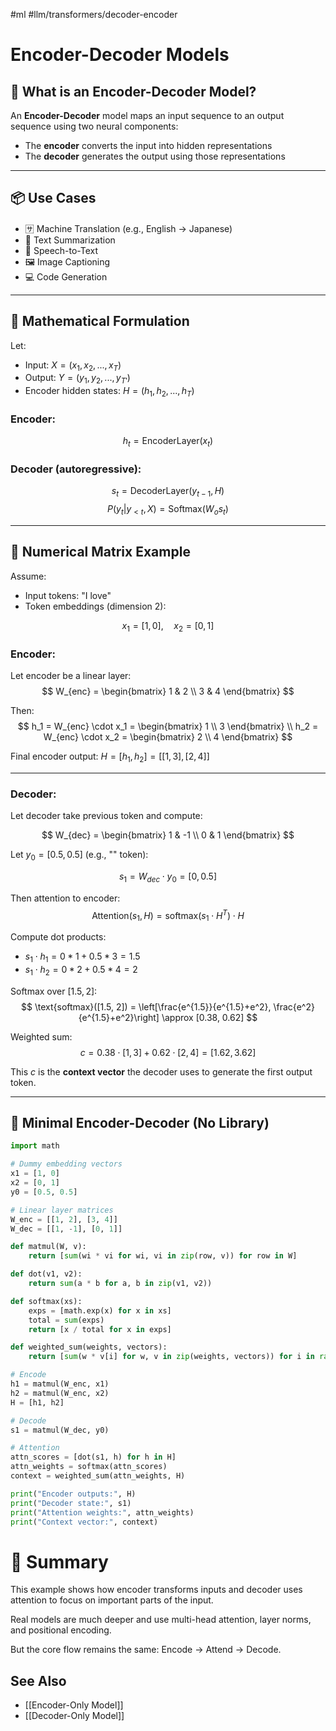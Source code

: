 #ml #llm/transformers/decoder-encoder 
# Encoder-Decoder Models 

## 🧠 What is an Encoder-Decoder Model?

An **Encoder-Decoder** model maps an input sequence to an output sequence using two neural components:

- The **encoder** converts the input into hidden representations
- The **decoder** generates the output using those representations

---

## 📦 Use Cases

- 🈂️ Machine Translation (e.g., English → Japanese)
- 📝 Text Summarization
- 🎤 Speech-to-Text
- 🖼️ Image Captioning
- 💻 Code Generation

---

## 🧮 Mathematical Formulation

Let:
- Input: $X = (x_1, x_2, ..., x_T)$
- Output: $Y = (y_1, y_2, ..., y_{T'})$
- Encoder hidden states: $H = (h_1, h_2, ..., h_T)$

### Encoder:
$$
h_t = \text{EncoderLayer}(x_t)
$$

### Decoder (autoregressive):
$$
s_t = \text{DecoderLayer}(y_{t-1}, H)
$$
$$
P(y_t | y_{<t}, X) = \text{Softmax}(W_o s_t)
$$

---

## 🔢 Numerical Matrix Example 

Assume:

- Input tokens: "I love"
- Token embeddings (dimension 2):

$$
x_1 = [1, 0], \quad x_2 = [0, 1]
$$

### Encoder:
Let encoder be a linear layer:
$$
W_{enc} = \begin{bmatrix} 1 & 2 \\ 3 & 4 \end{bmatrix}
$$

Then:
$$
h_1 = W_{enc} \cdot x_1 = \begin{bmatrix} 1 \\ 3 \end{bmatrix} \\
h_2 = W_{enc} \cdot x_2 = \begin{bmatrix} 2 \\ 4 \end{bmatrix}
$$

Final encoder output: $H = [h_1, h_2] = [[1, 3], [2, 4]]$

---

### Decoder:
Let decoder take previous token and compute:

$$
W_{dec} = \begin{bmatrix} 1 & -1 \\ 0 & 1 \end{bmatrix}
$$

Let $y_0 = [0.5, 0.5]$ (e.g., "<sos>" token):

$$
s_1 = W_{dec} \cdot y_0 = [0, 0.5]
$$

Then attention to encoder:
$$
\text{Attention}(s_1, H) = \text{softmax}(s_1 \cdot H^T) \cdot H
$$

Compute dot products:
- $s_1 \cdot h_1 = 0*1 + 0.5*3 = 1.5$
- $s_1 \cdot h_2 = 0*2 + 0.5*4 = 2$

Softmax over $[1.5, 2]$:
$$
\text{softmax}([1.5, 2]) = \left[\frac{e^{1.5}}{e^{1.5}+e^2}, \frac{e^2}{e^{1.5}+e^2}\right] \approx [0.38, 0.62]
$$

Weighted sum:
$$
c = 0.38 \cdot [1, 3] + 0.62 \cdot [2, 4] = [1.62, 3.62]
$$

This $c$ is the **context vector** the decoder uses to generate the first output token.

---

## 🧪 Minimal Encoder-Decoder (No Library)

```python
import math

# Dummy embedding vectors
x1 = [1, 0]
x2 = [0, 1]
y0 = [0.5, 0.5]

# Linear layer matrices
W_enc = [[1, 2], [3, 4]]
W_dec = [[1, -1], [0, 1]]

def matmul(W, v):
    return [sum(wi * vi for wi, vi in zip(row, v)) for row in W]

def dot(v1, v2):
    return sum(a * b for a, b in zip(v1, v2))

def softmax(xs):
    exps = [math.exp(x) for x in xs]
    total = sum(exps)
    return [x / total for x in exps]

def weighted_sum(weights, vectors):
    return [sum(w * v[i] for w, v in zip(weights, vectors)) for i in range(len(vectors[0]))]

# Encode
h1 = matmul(W_enc, x1)
h2 = matmul(W_enc, x2)
H = [h1, h2]

# Decode
s1 = matmul(W_dec, y0)

# Attention
attn_scores = [dot(s1, h) for h in H]
attn_weights = softmax(attn_scores)
context = weighted_sum(attn_weights, H)

print("Encoder outputs:", H)
print("Decoder state:", s1)
print("Attention weights:", attn_weights)
print("Context vector:", context)
```

# 🧠 Summary
This example shows how encoder transforms inputs and decoder uses attention to focus on important parts of the input.

Real models are much deeper and use multi-head attention, layer norms, and positional encoding.

But the core flow remains the same: Encode → Attend → Decode.

## See Also
- [[Encoder-Only Model]]
- [[Decoder-Only Model]]